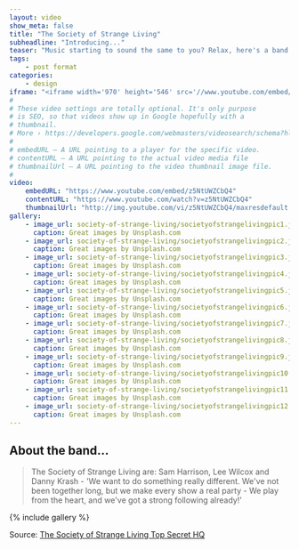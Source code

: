 ```yaml
---
layout: video
show_meta: false
title: "The Society of Strange Living"
subheadline: "Introducing..."
teaser: "Music starting to sound the same to you? Relax, here's a band with a new take on just about everything. Strange by name and nature - not only is their drum kit made from a washing machine, these lovely guys are about the most rock 'n' roll people you'll meet, on or off stage. "
tags:
    - post format
categories:
    - design
iframe: "<iframe width='970' height='546' src='//www.youtube.com/embed/z5NtUWZCbQ4' frameborder='0' allowfullscreen></iframe>"
#
# These video settings are totally optional. It's only purpose
# is SEO, so that videos show up in Google hopefully with a 
# thumbnail.
# More › https://developers.google.com/webmasters/videosearch/schema?hl=en&rd=1
#
# embedURL – A URL pointing to a player for the specific video.
# contentURL – A URL pointing to the actual video media file
# thumbnailUrl – A URL pointing to the video thumbnail image file.
#
video:
    embedURL: "https://www.youtube.com/embed/z5NtUWZCbQ4"
    contentURL: "https://www.youtube.com/watch?v=z5NtUWZCbQ4"
    thumbnailUrl: "http://img.youtube.com/vi/z5NtUWZCbQ4/maxresdefault.jpg"
gallery:
    - image_url: society-of-strange-living/societyofstrangelivingpic1.jpg
      caption: Great images by Unsplash.com
    - image_url: society-of-strange-living/societyofstrangelivingpic2.jpg
      caption: Great images by Unsplash.com
    - image_url: society-of-strange-living/societyofstrangelivingpic3.jpg
      caption: Great images by Unsplash.com
    - image_url: society-of-strange-living/societyofstrangelivingpic4.jpg
      caption: Great images by Unsplash.com
    - image_url: society-of-strange-living/societyofstrangelivingpic5.jpg
      caption: Great images by Unsplash.com
    - image_url: society-of-strange-living/societyofstrangelivingpic6.jpg
      caption: Great images by Unsplash.com
    - image_url: society-of-strange-living/societyofstrangelivingpic7.jpg
      caption: Great images by Unsplash.com
    - image_url: society-of-strange-living/societyofstrangelivingpic8.jpg
      caption: Great images by Unsplash.com
    - image_url: society-of-strange-living/societyofstrangelivingpic9.jpg
      caption: Great images by Unsplash.com
    - image_url: society-of-strange-living/societyofstrangelivingpic10.jpg
      caption: Great images by Unsplash.com
    - image_url: society-of-strange-living/societyofstrangelivingpic11.jpg
      caption: Great images by Unsplash.com
    - image_url: society-of-strange-living/societyofstrangelivingpic12.jpg
      caption: Great images by Unsplash.com      
---
```

<!--more-->

## About the band...

> The Society of Strange Living are: Sam Harrison, Lee Wilcox and Danny Krash - 'We want to do something really different. We've not been together long, but we make every show a real party - We play from the heart, and we've got a strong following already!'



{% include gallery %}


Source: [The Society of Strange Living Top Secret HQ](https://www.youtube.com/watch?v=z5NtUWZCbQ4)
